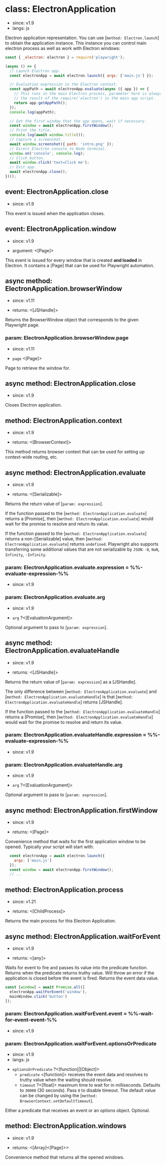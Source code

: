 # class: ElectronApplication
* since: v1.9
* langs: js

Electron application representation. You can use [`method: Electron.launch`] to
obtain the application instance. This instance you can control main electron process
as well as work with Electron windows:

```js
const { _electron: electron } = require('playwright');

(async () => {
  // Launch Electron app.
  const electronApp = await electron.launch({ args: ['main.js'] });

  // Evaluation expression in the Electron context.
  const appPath = await electronApp.evaluate(async ({ app }) => {
    // This runs in the main Electron process, parameter here is always
    // the result of the require('electron') in the main app script.
    return app.getAppPath();
  });
  console.log(appPath);

  // Get the first window that the app opens, wait if necessary.
  const window = await electronApp.firstWindow();
  // Print the title.
  console.log(await window.title());
  // Capture a screenshot.
  await window.screenshot({ path: 'intro.png' });
  // Direct Electron console to Node terminal.
  window.on('console', console.log);
  // Click button.
  await window.click('text=Click me');
  // Exit app.
  await electronApp.close();
})();
```

## event: ElectronApplication.close
* since: v1.9

This event is issued when the application closes.

## event: ElectronApplication.window
* since: v1.9
- argument: <[Page]>

This event is issued for every window that is created **and loaded** in Electron. It contains a [Page] that can
be used for Playwright automation.

## async method: ElectronApplication.browserWindow
* since: v1.11
- returns: <[JSHandle]>

Returns the BrowserWindow object that corresponds to the given Playwright page.

### param: ElectronApplication.browserWindow.page
* since: v1.11
- `page` <[Page]>

Page to retrieve the window for.

## async method: ElectronApplication.close
* since: v1.9

Closes Electron application.

## method: ElectronApplication.context
* since: v1.9
- returns: <[BrowserContext]>

This method returns browser context that can be used for setting up context-wide routing, etc.

## async method: ElectronApplication.evaluate
* since: v1.9
- returns: <[Serializable]>

Returns the return value of [`param: expression`].

If the function passed to the [`method: ElectronApplication.evaluate`] returns a [Promise], then
[`method: ElectronApplication.evaluate`] would wait for the promise to resolve and return its value.

If the function passed to the [`method: ElectronApplication.evaluate`] returns a non-[Serializable] value, then
[`method: ElectronApplication.evaluate`] returns `undefined`. Playwright also supports transferring
some additional values that are not serializable by `JSON`: `-0`, `NaN`, `Infinity`, `-Infinity`.

### param: ElectronApplication.evaluate.expression = %%-evaluate-expression-%%
* since: v1.9

### param: ElectronApplication.evaluate.arg
* since: v1.9
- `arg` ?<[EvaluationArgument]>

Optional argument to pass to [`param: expression`].

## async method: ElectronApplication.evaluateHandle
* since: v1.9
- returns: <[JSHandle]>

Returns the return value of [`param: expression`] as a [JSHandle].

The only difference between [`method: ElectronApplication.evaluate`] and [`method: ElectronApplication.evaluateHandle`] is that [`method: ElectronApplication.evaluateHandle`] returns [JSHandle].

If the function passed to the [`method: ElectronApplication.evaluateHandle`] returns a [Promise], then
[`method: ElectronApplication.evaluateHandle`] would wait for the promise to resolve and return its value.

### param: ElectronApplication.evaluateHandle.expression = %%-evaluate-expression-%%
* since: v1.9

### param: ElectronApplication.evaluateHandle.arg
* since: v1.9
- `arg` ?<[EvaluationArgument]>

Optional argument to pass to [`param: expression`].

## async method: ElectronApplication.firstWindow
* since: v1.9
- returns: <[Page]>

Convenience method that waits for the first application window to be opened.
Typically your script will start with:

```js
  const electronApp = await electron.launch({
    args: ['main.js']
  });
  const window = await electronApp.firstWindow();
  // ...
```

## method: ElectronApplication.process
* since: v1.21
- returns: <[ChildProcess]>

Returns the main process for this Electron Application.

## async method: ElectronApplication.waitForEvent
* since: v1.9
- returns: <[any]>

Waits for event to fire and passes its value into the predicate function. Returns when the predicate returns truthy value. Will throw an error if the application is closed before the event is fired. Returns the event data value.

```js
const [window] = await Promise.all([
  electronApp.waitForEvent('window'),
  mainWindow.click('button')
]);
```

### param: ElectronApplication.waitForEvent.event = %%-wait-for-event-event-%%
* since: v1.9

### param: ElectronApplication.waitForEvent.optionsOrPredicate
* since: v1.9
* langs: js
- `optionsOrPredicate` ?<[function]|[Object]>
  - `predicate` <[function]> receives the event data and resolves to truthy value when the waiting should resolve.
  - `timeout` ?<[float]> maximum time to wait for in milliseconds. Defaults to `30000` (30 seconds). Pass `0` to
    disable timeout. The default value can be changed by using the [`method: BrowserContext.setDefaultTimeout`].

Either a predicate that receives an event or an options object. Optional.

## method: ElectronApplication.windows
* since: v1.9
- returns: <[Array]<[Page]>>

Convenience method that returns all the opened windows.
